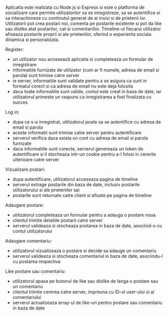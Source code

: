 Aplicatia este realizata cu Node.js si Express si este o platforma de socializare care permite utilizatorilor sa se inregistreze, sa se autentifice si sa interactioneze cu continutul generat de ei insisi si de prietenii lor. Utilizatorii pot crea postari noi, comenta pe postarile existente si pot da like sau dislike atat postarilor, cat si comentariilor. Timeline-ul fiecarui utilizator afiseaza postarile proprii si ale prietenilor, oferind o experienta sociala dinamica si personalizata.

Register:
- un utilizator nou accesează aplicatia si completeaza un formular de inregistrare
- informatiile furnizate de utilizator (cum ar fi numele, adresa de email si parola) sunt trimise catre server
- ie server, informatiile sunt validate pentru a se asigura ca sunt in formatul corect si ca adresa de email nu este deja folosita
- daca toate informatiile sunt valide, contul este creat in baza de date, iar utilizatorul primeste un raspuns ca inregistrarea a fost finalizata cu succes

Log in:
- dupa ce s-a inregistrat, utilizatorul poate sa se autentifice cu adresa de email si parola
- aceste informatii sunt trimise catre server pentru autentificare
- serverul verifica daca exista un cont cu adresa de email si parola furnizate
- daca informatiile sunt corecte, serverul genereaza un token de autentificare si il stocheaza intr-un cookie pentru a-l folosi in cererile ulterioare catre server

Vizualizare postari:
- dupa autentificare, utilizatorul acceseaza pagina de timeline
- serverul extrage postarile din baza de date, inclusiv postarile utilizatorului si ale prietenilor sai
- postarile sunt returnate catre client si afisate pe pagina de timeline

Adaugare postare:
- utilizatorul completeaza un formular pentru a adauga o postare noua
- clientul trimite detaliile postarii catre server
- serverul valideaza si stocheaza postarea in baza de date, asociind-o cu contul utilizatorului

Adaugare comentariu:
- utilizatorul vizualizeaza o postare si decide sa adauge un comentariu
- serverul valideaza si stocheaza comentariul in baza de date, asociindu-l cu postarea respectiva

Like postare sau comentariu:
- utilizatorul apasa pe butonul de like sau dislike de langa o postare sau un comentariu
- clientul trimite cererea catre server, impreuna cu ID-ul user-ului si al comentariului
- serverul actualizeaza array-ul de like-uri pentru postare sau comentariu in baza de date
